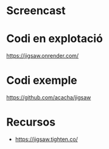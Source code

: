 # Screencast

# Codi en explotació

https://jigsaw.onrender.com/

# Codi exemple

https://github.com/acacha/jigsaw

# Recursos
- https://jigsaw.tighten.co/
